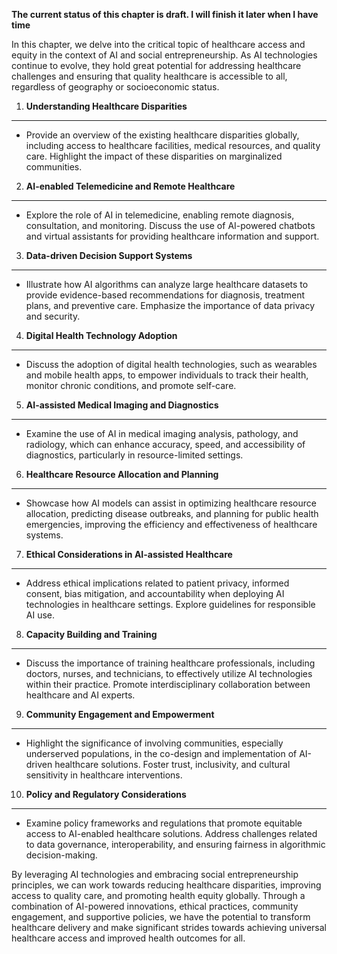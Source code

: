 **The current status of this chapter is draft. I will finish it later when I have time**

In this chapter, we delve into the critical topic of healthcare access and equity in the context of AI and social entrepreneurship. As AI technologies continue to evolve, they hold great potential for addressing healthcare challenges and ensuring that quality healthcare is accessible to all, regardless of geography or socioeconomic status.

1. **Understanding Healthcare Disparities**
-------------------------------------------

* Provide an overview of the existing healthcare disparities globally, including access to healthcare facilities, medical resources, and quality care. Highlight the impact of these disparities on marginalized communities.

2. **AI-enabled Telemedicine and Remote Healthcare**
----------------------------------------------------

* Explore the role of AI in telemedicine, enabling remote diagnosis, consultation, and monitoring. Discuss the use of AI-powered chatbots and virtual assistants for providing healthcare information and support.

3. **Data-driven Decision Support Systems**
-------------------------------------------

* Illustrate how AI algorithms can analyze large healthcare datasets to provide evidence-based recommendations for diagnosis, treatment plans, and preventive care. Emphasize the importance of data privacy and security.

4. **Digital Health Technology Adoption**
-----------------------------------------

* Discuss the adoption of digital health technologies, such as wearables and mobile health apps, to empower individuals to track their health, monitor chronic conditions, and promote self-care.

5. **AI-assisted Medical Imaging and Diagnostics**
--------------------------------------------------

* Examine the use of AI in medical imaging analysis, pathology, and radiology, which can enhance accuracy, speed, and accessibility of diagnostics, particularly in resource-limited settings.

6. **Healthcare Resource Allocation and Planning**
--------------------------------------------------

* Showcase how AI models can assist in optimizing healthcare resource allocation, predicting disease outbreaks, and planning for public health emergencies, improving the efficiency and effectiveness of healthcare systems.

7. **Ethical Considerations in AI-assisted Healthcare**
-------------------------------------------------------

* Address ethical implications related to patient privacy, informed consent, bias mitigation, and accountability when deploying AI technologies in healthcare settings. Explore guidelines for responsible AI use.

8. **Capacity Building and Training**
-------------------------------------

* Discuss the importance of training healthcare professionals, including doctors, nurses, and technicians, to effectively utilize AI technologies within their practice. Promote interdisciplinary collaboration between healthcare and AI experts.

9. **Community Engagement and Empowerment**
-------------------------------------------

* Highlight the significance of involving communities, especially underserved populations, in the co-design and implementation of AI-driven healthcare solutions. Foster trust, inclusivity, and cultural sensitivity in healthcare interventions.

10. **Policy and Regulatory Considerations**
--------------------------------------------

* Examine policy frameworks and regulations that promote equitable access to AI-enabled healthcare solutions. Address challenges related to data governance, interoperability, and ensuring fairness in algorithmic decision-making.

By leveraging AI technologies and embracing social entrepreneurship principles, we can work towards reducing healthcare disparities, improving access to quality care, and promoting health equity globally. Through a combination of AI-powered innovations, ethical practices, community engagement, and supportive policies, we have the potential to transform healthcare delivery and make significant strides towards achieving universal healthcare access and improved health outcomes for all.
